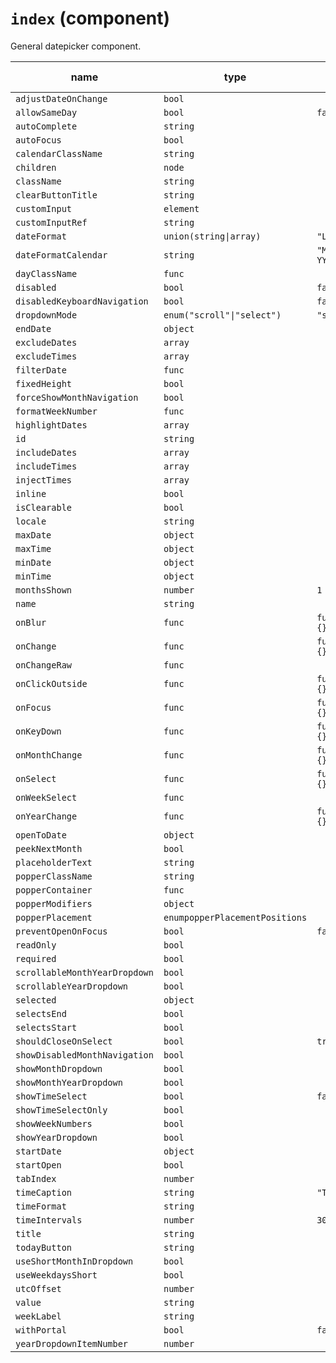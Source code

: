 # `index` (component)

General datepicker component.

| name                          | type                           | default value   | description |
| ----------------------------- | ------------------------------ | --------------- | ----------- |
| `adjustDateOnChange`          | `bool`                         |                 |             |
| `allowSameDay`                | `bool`                         | `false`         |             |
| `autoComplete`                | `string`                       |                 |             |
| `autoFocus`                   | `bool`                         |                 |             |
| `calendarClassName`           | `string`                       |                 |             |
| `children`                    | `node`                         |                 |             |
| `className`                   | `string`                       |                 |             |
| `clearButtonTitle`            | `string`                       |                 |             |
| `customInput`                 | `element`                      |                 |             |
| `customInputRef`              | `string`                       |                 |             |
| `dateFormat`                  | `union(string\|array)`         | `"L"`           |             |
| `dateFormatCalendar`          | `string`                       | `"MMMM YYYY"`   |             |
| `dayClassName`                | `func`                         |                 |             |
| `disabled`                    | `bool`                         | `false`         |             |
| `disabledKeyboardNavigation`  | `bool`                         | `false`         |             |
| `dropdownMode`                | `enum("scroll"\|"select")`     | `"scroll"`      |             |
| `endDate`                     | `object`                       |                 |             |
| `excludeDates`                | `array`                        |                 |             |
| `excludeTimes`                | `array`                        |                 |             |
| `filterDate`                  | `func`                         |                 |             |
| `fixedHeight`                 | `bool`                         |                 |             |
| `forceShowMonthNavigation`    | `bool`                         |                 |             |
| `formatWeekNumber`            | `func`                         |                 |             |
| `highlightDates`              | `array`                        |                 |             |
| `id`                          | `string`                       |                 |             |
| `includeDates`                | `array`                        |                 |             |
| `includeTimes`                | `array`                        |                 |             |
| `injectTimes`                 | `array`                        |                 |             |
| `inline`                      | `bool`                         |                 |             |
| `isClearable`                 | `bool`                         |                 |             |
| `locale`                      | `string`                       |                 |             |
| `maxDate`                     | `object`                       |                 |             |
| `maxTime`                     | `object`                       |                 |             |
| `minDate`                     | `object`                       |                 |             |
| `minTime`                     | `object`                       |                 |             |
| `monthsShown`                 | `number`                       | `1`             |             |
| `name`                        | `string`                       |                 |             |
| `onBlur`                      | `func`                         | `function() {}` |             |
| `onChange`                    | `func`                         | `function() {}` |             |
| `onChangeRaw`                 | `func`                         |                 |             |
| `onClickOutside`              | `func`                         | `function() {}` |             |
| `onFocus`                     | `func`                         | `function() {}` |             |
| `onKeyDown`                   | `func`                         | `function() {}` |             |
| `onMonthChange`               | `func`                         | `function() {}` |             |
| `onSelect`                    | `func`                         | `function() {}` |             |
| `onWeekSelect`                | `func`                         |                 |             |
| `onYearChange`                | `func`                         | `function() {}` |             |
| `openToDate`                  | `object`                       |                 |             |
| `peekNextMonth`               | `bool`                         |                 |             |
| `placeholderText`             | `string`                       |                 |             |
| `popperClassName`             | `string`                       |                 |             |
| `popperContainer`             | `func`                         |                 |             |
| `popperModifiers`             | `object`                       |                 |             |
| `popperPlacement`             | `enumpopperPlacementPositions` |                 |             |
| `preventOpenOnFocus`          | `bool`                         | `false`         |             |
| `readOnly`                    | `bool`                         |                 |             |
| `required`                    | `bool`                         |                 |             |
| `scrollableMonthYearDropdown` | `bool`                         |                 |             |
| `scrollableYearDropdown`      | `bool`                         |                 |             |
| `selected`                    | `object`                       |                 |             |
| `selectsEnd`                  | `bool`                         |                 |             |
| `selectsStart`                | `bool`                         |                 |             |
| `shouldCloseOnSelect`         | `bool`                         | `true`          |             |
| `showDisabledMonthNavigation` | `bool`                         |                 |             |
| `showMonthDropdown`           | `bool`                         |                 |             |
| `showMonthYearDropdown`       | `bool`                         |                 |             |
| `showTimeSelect`              | `bool`                         | `false`         |             |
| `showTimeSelectOnly`          | `bool`                         |                 |             |
| `showWeekNumbers`             | `bool`                         |                 |             |
| `showYearDropdown`            | `bool`                         |                 |             |
| `startDate`                   | `object`                       |                 |             |
| `startOpen`                   | `bool`                         |                 |             |
| `tabIndex`                    | `number`                       |                 |             |
| `timeCaption`                 | `string`                       | `"Time"`        |             |
| `timeFormat`                  | `string`                       |                 |             |
| `timeIntervals`               | `number`                       | `30`            |             |
| `title`                       | `string`                       |                 |             |
| `todayButton`                 | `string`                       |                 |             |
| `useShortMonthInDropdown`     | `bool`                         |                 |             |
| `useWeekdaysShort`            | `bool`                         |                 |             |
| `utcOffset`                   | `number`                       |                 |             |
| `value`                       | `string`                       |                 |             |
| `weekLabel`                   | `string`                       |                 |             |
| `withPortal`                  | `bool`                         | `false`         |             |
| `yearDropdownItemNumber`      | `number`                       |                 |             |
